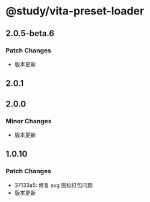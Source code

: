 # @study/vita-preset-loader

## 2.0.5-beta.6

### Patch Changes

- 版本更新

## 2.0.1

## 2.0.0

### Minor Changes

- 版本更新

## 1.0.10

### Patch Changes

- 37133a5: 修复 svg 图标打包问题
- 版本更新
